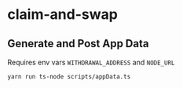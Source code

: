 # claim-and-swap




## Generate and Post App Data


Requires env vars `WITHDRAWAL_ADDRESS` and `NODE_URL`

```sh
yarn run ts-node scripts/appData.ts
```
